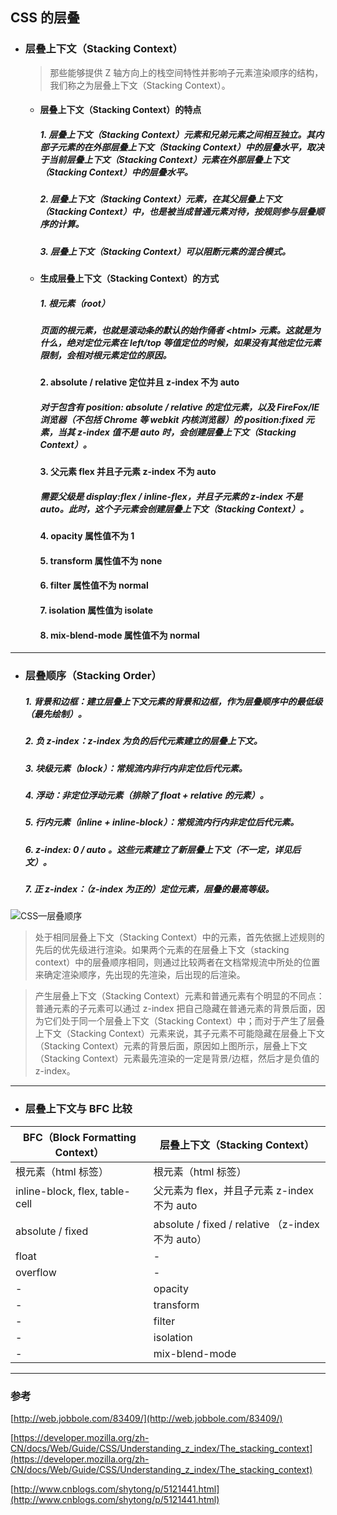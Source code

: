 ## CSS 的层叠

- ### 层叠上下文（Stacking Context）
  > 那些能够提供 Z 轴方向上的栈空间特性并影响子元素渲染顺序的结构，我们称之为层叠上下文（Stacking Context）。

  - #### 层叠上下文（Stacking Context）的特点
    ##### 1. 层叠上下文（Stacking Context）元素和兄弟元素之间相互独立。其内部子元素的在外部层叠上下文（Stacking Context）中的层叠水平，取决于当前层叠上下文（Stacking Context）元素在外部层叠上下文（Stacking Context）中的层叠水平。

    ##### 2. 层叠上下文（Stacking Context）元素，在其父层叠上下文（Stacking Context）中，也是被当成普通元素对待，按规则参与层叠顺序的计算。

    ##### 3. 层叠上下文（Stacking Context）可以阻断元素的混合模式。

  - #### 生成层叠上下文（Stacking Context）的方式
    ##### 1. 根元素（root）
    ##### 页面的根元素，也就是滚动条的默认的始作俑者 \<html> 元素。这就是为什么，绝对定位元素在 left/top 等值定位的时候，如果没有其他定位元素限制，会相对根元素定位的原因。

    #### 2. absolute / relative 定位并且 z-index 不为 auto
    ##### 对于包含有 position: absolute / relative 的定位元素，以及 FireFox/IE 浏览器（不包括 Chrome 等 webkit 内核浏览器）的 position:fixed 元素，当其 z-index 值不是 auto 时，会创建层叠上下文（Stacking Context）。

    #### 3. 父元素 flex 并且子元素 z-index 不为 auto
    ##### 需要父级是 display:flex / inline-flex，并且子元素的 z-index 不是 auto。此时，这个子元素会创建层叠上下文（Stacking Context）。

    #### 4. opacity 属性值不为 1

    #### 5. transform 属性值不为 none

    #### 6. filter 属性值不为 normal

    #### 7. isolation 属性值为 isolate

    #### 8. mix-blend-mode 属性值不为 normal






---
- ### 层叠顺序（Stacking Order）

  ##### 1. 背景和边框：建立层叠上下文元素的背景和边框，作为层叠顺序中的最低级（最先绘制）。

  ##### 2. 负 z-index：z-index 为负的后代元素建立的层叠上下文。

  ##### 3. 块级元素（block）：常规流内非行内非定位后代元素。

  ##### 4. 浮动：非定位浮动元素（排除了 float + relative 的元素）。

  ##### 5. 行内元素（inline + inline-block）：常规流内行内非定位后代元素。

  ##### 6. z-index: 0 / auto 。这些元素建立了新层叠上下文（不一定，详见后文）。

  ##### 7. 正 z-index：（z-index 为正的）定位元素，层叠的最高等级。

![CSS—层叠顺序](https://github.com/StRothschild/CSS/blob/master/resource/CSS%20%E2%80%94%20%E5%B1%82%E5%8F%A0%E9%A1%BA%E5%BA%8F.png?raw=true)

> 处于相同层叠上下文（Stacking Context）中的元素，首先依据上述规则的先后的优先级进行渲染。如果两个元素的在层叠上下文（stacking context）中的层叠顺序相同，则通过比较两者在文档常规流中所处的位置来确定渲染顺序，先出现的先渲染，后出现的后渲染。

> 产生层叠上下文（Stacking Context）元素和普通元素有个明显的不同点：普通元素的子元素可以通过 z-index 把自己隐藏在普通元素的背景后面，因为它们处于同一个层叠上下文（Stacking Context）中；而对于产生了层叠上下文（Stacking Context）元素来说，其子元素不可能隐藏在层叠上下文（Stacking Context）元素的背景后面，原因如上图所示，层叠上下文（Stacking Context）元素最先渲染的一定是背景/边框，然后才是负值的 z-index。






---
- ### 层叠上下文与 BFC 比较
BFC（Block Formatting Context） | 层叠上下文（Stacking Context）
---|---
根元素（html 标签）| 根元素（html 标签）
inline-block, flex, table-cell | 父元素为 flex，并且子元素 z-index 不为 auto
absolute / fixed  | absolute / fixed / relative （z-index 不为 auto）
float | -
overflow | -
 - | opacity
 - | transform
 - | filter
 - | isolation
 - | mix-blend-mode





---
### 参考
[http://web.jobbole.com/83409/](http://web.jobbole.com/83409/)

[https://developer.mozilla.org/zh-CN/docs/Web/Guide/CSS/Understanding_z_index/The_stacking_context](https://developer.mozilla.org/zh-CN/docs/Web/Guide/CSS/Understanding_z_index/The_stacking_context)

[http://www.cnblogs.com/shytong/p/5121441.html](http://www.cnblogs.com/shytong/p/5121441.html)
